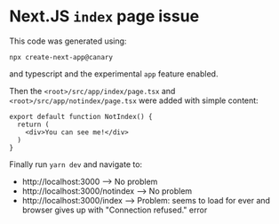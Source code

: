 # Next.JS `index` page issue

This code was generated using:
```
npx create-next-app@canary
```
and typescript and the experimental `app` feature enabled.

Then the `<root>/src/app/index/page.tsx` and `<root>/src/app/notindex/page.tsx` were added with simple content:
```
export default function NotIndex() {
  return (
    <div>You can see me!</div>
  )
}
```

Finally run `yarn dev` and navigate to:
- http://localhost:3000 --> No problem
- http://localhost:3000/notindex --> No problem
- http://localhost:3000/index --> Problem: seems to load for ever and browser gives up with "Connection refused." error
